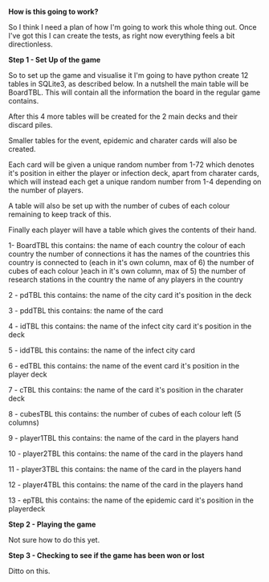 **How is this going to work?**

So I think I need a plan of how I'm going to work this whole thing out. Once I've got this I can create the tests, as right now everything feels a bit directionless.

**Step 1 - Set Up of the game**

So to set up the game and visualise it I'm going to have python create 12 tables in SQLite3, as described below. In a nutshell the main table will be BoardTBL. This will contain all the information the board in the regular game contains.

After this 4 more tables will be created for the 2 main decks and their discard piles. 

Smaller tables for the event, epidemic and charater cards will also be created.

Each card will be given a unique random number from 1-72 which denotes it's position in either the player or infection deck, apart from charater cards, which will instead each get a unique random number from 1-4 depending on the number of players.

A table will also be set up with the number of cubes of each colour remaining to keep track of this.

Finally each player will have a table which gives the contents of their hand.

1- BoardTBL this contains: 
the name of each country 
the colour of each country
the number of connections it has
the names of the countries this country is connected to (each in it's own column, max of 6)
the number of cubes of each colour )each in it's own column, max of 5)
the number of research stations in the country
the name of any players in the country

2 - pdTBL this contains:
	the name of the city card
	it's position in the deck

3 - pddTBL this contains:
	the name of the card

4 - idTBL this contains:
	the name of the infect city card
	it's position in the deck

5 - iddTBL this contains:
	the name of the infect city card

6 - edTBL this contains:
	the name of the event card
	it's position in the player deck

7 - cTBL this contains:
	the name of the card
	it's position in the charater deck

8 - cubesTBL this contains:
	the number of cubes of each colour left (5 columns)

9 - player1TBL this contains:
	the name of the card in the players hand

10 - player2TBL this contains:
	the name of the card in the players hand

11 - player3TBL this contains:
	the name of the card in the players hand

12 - player4TBL this contains:
	the name of the card in the players hand

13 - epTBL this contains:
	the name of the epidemic card
	it's position in the playerdeck

**Step 2 - Playing the game**

Not sure how to do this yet.

**Step 3 - Checking to see if the game has been won or lost**

Ditto on this. 
